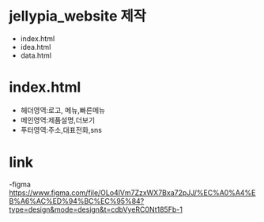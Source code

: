 # jellypia_website 제작
- index.html
- idea.html
- data.html

# index.html
- 헤더영역:로고, 메뉴,빠른메뉴
- 메인영역:제품설명,더보기
- 푸터영역:주소,대표전화,sns

# link
-figma
https://www.figma.com/file/OLo4lVm7ZzxWX7Bxa72pJJ/%EC%A0%A4%EB%A6%AC%ED%94%BC%EC%95%84?type=design&mode=design&t=cdbVyeRC0Nt185Fb-1
